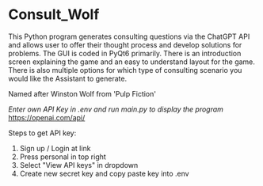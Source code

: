# Consult_Wolf

This Python program generates consulting questions via the ChatGPT API and allows user to offer their thought process and develop solutions for problems. 
The GUI is coded in PyQt6 primarily. There is an introduction screen explaining the game and an easy to understand layout for the game. 
There is also multiple options for which type of consulting scenario you would like the Assistant to generate. 

Named after Winston Wolf from 'Pulp Fiction'

*Enter own API Key in .env and run main.py to display the program*
https://openai.com/api/

Steps to get API key:
1) Sign up / Login at link
2) Press personal in top right
3) Select "View API keys" in dropdown
4) Create new secret key and copy paste key into .env 
